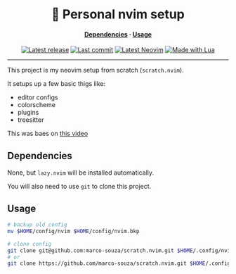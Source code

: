 <h1 align="center">🦙 Personal nvim setup</h1>
<div>
  <h4 align="center">
    <a href="#dependencies">Dependencies</a> ·
    <a href="#usage">Usage</a>
  </h4>
</div>
<div align="center">
  <a href="https://github.com/marco-souza/scratch.nvim/releases/latest"
    ><img
      alt="Latest release"
      src="https://img.shields.io/github/v/release/marco-souza/scratch.nvim?style=for-the-badge&logo=starship&logoColor=D9E0EE&labelColor=302D41&&color=d9b3ff&include_prerelease&sort=semver"
  /></a>
  <a href="https://github.com/marco-souza/scratch.nvim/pulse"
    ><img
      alt="Last commit"
      src="https://img.shields.io/github/last-commit/marco-souza/scratch.nvim?style=for-the-badge&logo=github&logoColor=D9E0EE&labelColor=302D41&color=9fdf9f"
  /></a>
  <a href="https://github.com/neovim/neovim/releases/latest"
    ><img
      alt="Latest Neovim"
      src="https://img.shields.io/github/v/release/neovim/neovim?style=for-the-badge&logo=neovim&logoColor=D9E0EE&label=Neovim&labelColor=302D41&color=99d6ff&sort=semver"
  /></a>
  <a href="http://www.lua.org/"
    ><img
      alt="Made with Lua"
      src="https://img.shields.io/badge/Built%20with%20Lua-grey?style=for-the-badge&logo=lua&logoColor=D9E0EE&label=Lua&labelColor=302D41&color=b3b3ff"
  /></a>
</div>
<hr />

This project is my neovim setup from scratch (`scratch.nvim`).

It setups up a few basic thigs like:
- editor configs
- colorscheme
- plugins
- treesitter

This was baes on [this video](https://www.youtube.com/watch?v=87AXw9Quy9U&list=PLx2ksyallYzW4WNYHD9xOFrPRYGlntAft)

## Dependencies

None, but `lazy.nvim` will be installed automatically.

You will also need to use `git` to clone this project.

## Usage

```sh
# backup old config
mv $HOME/config/nvim $HOME/config/nvim.bkp

# clone config
git clone git@github.com:marco-souza/scratch.nvim.git $HOME/.config/nvim
# or
git clone https://github.com/marco-souza/scratch.nvim.git $HOME/.config/nvim
```

